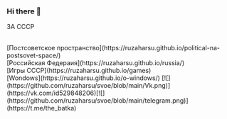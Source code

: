 ### Hi there 👋
ЗА СССР
<br>

<br>
[Постсоветское пространство](https://ruzaharsu.github.io/political-na-postsovet-space/)
<br>
[Российская Федераия](https://ruzaharsu.github.io/russia/)
<br>
[Игры СССР](https://ruzaharsu.github.io/games)
<br>
[Wondows](https://ruzaharsu.github.io/o-windows/)
[![](https://github.com/ruzaharsu/svoe/blob/main/Vk.png)](https://vk.com/id529848206)[![](https://github.com/ruzaharsu/svoe/blob/main/telegram.png)](https://t.me/the_batka)
